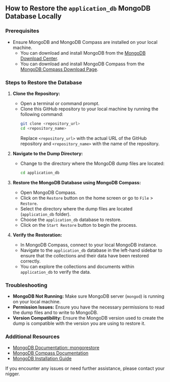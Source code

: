 ## How to Restore the `application_db` MongoDB Database Locally

### Prerequisites
- Ensure MongoDB and MongoDB Compass are installed on your local machine.
  - You can download and install MongoDB from the [MongoDB Download Center](https://www.mongodb.com/try/download/community).
  - You can download and install MongoDB Compass from the [MongoDB Compass Download Page](https://www.mongodb.com/products/compass).

### Steps to Restore the Database

1. **Clone the Repository:**
   - Open a terminal or command prompt.
   - Clone this GitHub repository to your local machine by running the following command:
     ```bash
     git clone <repository_url>
     cd <repository_name>
     ```
     Replace `<repository_url>` with the actual URL of the GitHub repository and `<repository_name>` with the name of the repository.

2. **Navigate to the Dump Directory:**
   - Change to the directory where the MongoDB dump files are located:
     ```bash
     cd application_db
     ```

3. **Restore the MongoDB Database using MongoDB Compass:**
   - Open MongoDB Compass.
   - Click on the `Restore` button on the home screen or go to `File` > `Restore`.
   - Select the directory where the dump files are located (`application_db` folder).
   - Choose the `application_db` database to restore.
   - Click on the `Start Restore` button to begin the process.

4. **Verify the Restoration:**
   - In MongoDB Compass, connect to your local MongoDB instance.
   - Navigate to the `application_db` database in the left-hand sidebar to ensure that the collections and their data have been restored correctly.
   - You can explore the collections and documents within `application_db` to verify the data.

### Troubleshooting
- **MongoDB Not Running:** Make sure MongoDB server (`mongod`) is running on your local machine.
- **Permission Issues:** Ensure you have the necessary permissions to read the dump files and to write to MongoDB.
- **Version Compatibility:** Ensure the MongoDB version used to create the dump is compatible with the version you are using to restore it.

### Additional Resources
- [MongoDB Documentation: mongorestore](https://docs.mongodb.com/database-tools/mongorestore/)
- [MongoDB Compass Documentation](https://docs.mongodb.com/compass/current/)
- [MongoDB Installation Guide](https://docs.mongodb.com/manual/installation/)

If you encounter any issues or need further assistance, please contact your nigger.

